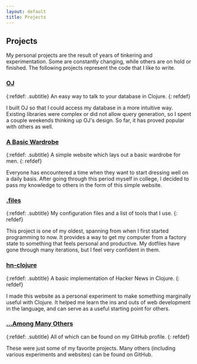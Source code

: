 ```yaml
---
layout: default
title: Projects
---
```


## Projects

My personal projects are the result of years of tinkering and experimentation. Some are constantly changing, while others are on hold or finished. The following projects represent the code that I like to write.

### [OJ](https://github.com/taylorlapeyre/oj)

{:refdef: .subtitle}
An easy way to talk to your database in Clojure.
{: refdef}

I built OJ so that I could access my database in a more intuitive way. Existing libraries were complex or did not allow query generation, so I spent a couple weekends thinking up OJ's design. So far, it has proved popular with others as well.

### [A Basic Wardrobe](https://github.com/taylorlapeyre/basicwardrobe.info)

{:refdef: .subtitle}
A simple website which lays out a basic wardrobe for men.
{: refdef}

Everyone has encountered a time when they want to start dressing well on a daily basis. After going through this period myself in college, I decided to pass my knowledge to others in the form of this simple website.

### [.files](https://github.com/taylorlapeyre/.files)

{:refdef: .subtitle}
My configuration files and a list of tools that I use.
{: refdef}

This project is one of my oldest, spanning from when I first started programming to now. It provides a way to get my computer from a factory state to something that feels personal and productive. My dotfiles have gone through many iterations, but I feel very confident in them.

### [hn-clojure](https://github.com/taylorlapeyre/hn-clojure)

{:refdef: .subtitle}
A basic implementation of Hacker News in Clojure.
{: refdef}

I made this website as a personal experiment to make something marginally useful with Clojure. It helped me learn the ins and outs of web development in the language, and can serve as a useful starting point for others.

### […Among Many Others](https://github.com/taylorlapeyre)

{:refdef: .subtitle}
All of which can be found on my GitHub profile.
{: refdef}

These were just some of my favorite projects. Many others (including various experiments and websites) can be found on GitHub.
